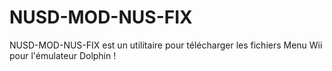 # NUSD-MOD-NUS-FIX
NUSD-MOD-NUS-FIX est un utilitaire pour télécharger les fichiers Menu Wii pour l'émulateur Dolphin !
